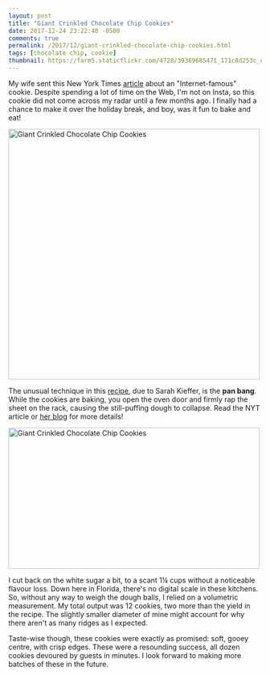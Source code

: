 ```yaml
---
layout: post
title: "Giant Crinkled Chocolate Chip Cookies"
date: 2017-12-24 23:22:48 -0500
comments: true
permalink: /2017/12/giant-crinkled-chocolate-chip-cookies.html
tags: [chocolate chip, cookie]
thumbnail: https://farm5.staticflickr.com/4728/39369685471_171c8d253c_q.jpg
---
```


My wife sent this New York Times [article](https://www.nytimes.com/2017/09/29/dining/chocolate-chip-cookie-recipe-instagram.html?_r=0) about an "Internet-famous" cookie. Despite spending
a lot of time on the Web, I'm not on Insta, so this cookie did not come
across my radar until a few months ago. I finally had a chance to make it
over the holiday break, and boy, was it fun to bake and eat!

<a data-flickr-embed="true"  href="https://www.flickr.com/photos/gnuf/39369685471/in/photostream/" title="Giant Crinkled Chocolate Chip Cookies"><img src="https://farm5.staticflickr.com/4728/39369685471_171c8d253c.jpg" width="500" height="499" alt="Giant Crinkled Chocolate Chip Cookies"></a><script async src="//embedr.flickr.com/assets/client-code.js" charset="utf-8"></script>

The unusual technique in this [recipe](https://cooking.nytimes.com/recipes/1018945-giant-crinkled-chocolate-chip-cookies), due to Sarah Kieffer, is the **pan bang**. While the cookies are baking, you open the oven 
door and firmly rap the sheet on the rack, causing the still-puffing dough to collapse. Read
the NYT article or [her blog](http://www.thevanillabeanblog.com/2017/10/pan-banging-chocolate-chip-cookies.html) for more details!

<a data-flickr-embed="true"  href="https://www.flickr.com/photos/gnuf/27592739069/in/photostream/" title="Giant Crinkled Chocolate Chip Cookies"><img src="https://farm5.staticflickr.com/4589/27592739069_e4274e6bda.jpg" width="500" height="281" alt="Giant Crinkled Chocolate Chip Cookies"></a><script async src="//embedr.flickr.com/assets/client-code.js" charset="utf-8"></script>

I cut back on the white sugar a bit, to a scant 1¼ cups without
a noticeable flavour loss. Down here in Florida, there's no digital
scale in these kitchens. So, without any way to weigh the dough balls,
I relied on a volumetric measurement. My total output was 12 cookies,
two more than the yield in the recipe. The slightly smaller diameter of
mine might account for why there aren't as many ridges as I expected.

Taste-wise though, these cookies were exactly as promised: soft, gooey centre, 
with crisp edges. These were a resounding success, all dozen cookies devoured
by guests in minutes. I look forward to making more batches of these in the
future.

